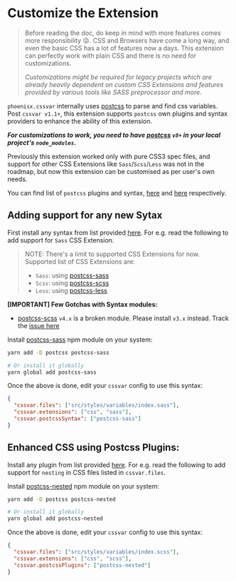 # Customize the Extension

> Before reading the doc, do keep in mind with more features comes more responsibility :stuck_out_tongue_winking_eye:. CSS and Browsers have come a long way, and even the basic CSS has a lot of features now a days. This extension can perfectly work with plain CSS and there is no need for customizations.
>
> *Customizations might be required for legacy projects which are already heavily dependent on custom CSS Extensions and features provided by various tools like SASS preprocessor and more.*

`phoenisx.cssvar` internally uses [postcss](https://github.com/postcss/postcss) to parse and
find css variables.
Post `cssvar v1.1+`, this extension supports `postcss` own plugins and syntax providers
to enhance the ability of this extension.

***For customizations to work, you need to have
[postcss](https://github.com/postcss/postcss) `v8+` in your local project's `node_modules`.***

Previously this extension worked only with pure CSS3 spec files, and support for other
CSS Extensions like `Sass`/`Scss`/`Less` was not in the roadmap, but now this extension
can be customised as per user's own needs.

You can find list of `postcss` plugins and syntax,
[here][plugin-list] and
[here][syntax-list] respectively.

## Adding support for any new Sytax

First install any syntax from list provided [here][syntax-list].
For e.g. read the following to add support for `Sass` CSS Extension.

> NOTE: There's a limit to supported CSS Extensions for now. Supported list of CSS Extensions are:
> - `Sass`: using [postcss-sass][sass-syntax]
> - `Scss`: using [postcss-scss][scss-syntax]
> - `Less`: using [postcss-less][less-syntax]

**[IMPORTANT] Few Gotchas with Syntax modules:**
- [postcss-scss][scss-syntax] `v4.x` is a broken module. Please install `v3.x` instead. Track the [issue here](https://github.com/postcss/postcss-scss/issues/136)


Install [postcss-sass][sass-syntax] npm module on your system:

```sh
yarn add -D postcss postcss-sass

# Or install it globally
yarn global add postcss-sass
```

Once the above is done, edit your `cssvar` config to use this syntax:

```json
{
  "cssvar.files": ["src/styles/variables/index.sass"],
  "cssvar.extensions": ["css", "sass"],
  "cssvar.postcssSyntax": ["postcss-sass"]
}
```

## Enhanced CSS using Postcss Plugins:

Install any plugin from list provided [here][plugin-list].
For e.g. read the following to add support for `nesting` in CSS files listed in `cssvar.files`.

Install [postcss-nested][nested-plugin] npm module on your system:

```sh
yarn add -D postcss postcss-nested

# Or install it globally
yarn global add postcss-nested
```

Once the above is done, edit your `cssvar` config to use this syntax:

```json
{
  "cssvar.files": ["src/styles/variables/index.scss"],
  "cssvar.extensions": ["css", "scss"],
  "cssvar.postcssPlugins": ["postcss-nested"]
}
```

[syntax-list]: https://github.com/postcss/postcss#syntaxes
[plugin-list]: https://github.com/postcss/postcss#plugins
[sass-syntax]: https://github.com/AleshaOleg/postcss-sass
[scss-syntax]: https://github.com/postcss/postcss-scss
[less-syntax]: https://github.com/webschik/postcss-less
[nested-plugin]: https://github.com/postcss/postcss-nested
